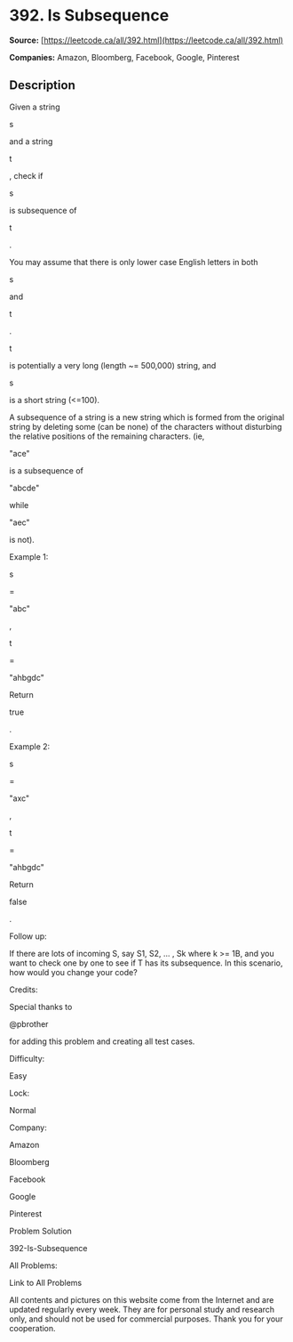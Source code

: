 # 392. Is Subsequence

**Source:** [https://leetcode.ca/all/392.html](https://leetcode.ca/all/392.html)

**Companies:** Amazon, Bloomberg, Facebook, Google, Pinterest

## Description

Given a string

s

and a string

t

, check if

s

is subsequence of

t

.

You may assume that there is only lower case English letters in both

s

and

t

.

t

is potentially a very long (length ~= 500,000) string, and

s

is a short
        string (<=100).

A subsequence of a string is a new string which is formed from the original string by
        deleting some (can be none) of the characters without disturbing the relative positions of
        the remaining characters. (ie,

"ace"

is a subsequence of

"abcde"

while

"aec"

is not).

Example 1:

s

=

"abc"

,

t

=

"ahbgdc"

Return

true

.

Example 2:

s

=

"axc"

,

t

=

"ahbgdc"

Return

false

.

Follow up:

If there are lots of incoming S, say S1, S2, ... , Sk where k >= 1B, and you want to check
        one by one to see if T has its subsequence. In this scenario, how would you change your
        code?

Credits:

Special thanks to

@pbrother

for adding this problem and creating all test cases.

Difficulty:

Easy

Lock:

Normal

Company:

Amazon

Bloomberg

Facebook

Google

Pinterest

Problem Solution

392-Is-Subsequence

All Problems:

Link to All Problems

All contents and pictures on this website come from the Internet and are updated regularly every week. They are for personal study and research only, and should not be used for commercial purposes. Thank you for your cooperation.

